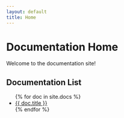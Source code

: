 ```yaml
---
layout: default
title: Home
---
```


# Documentation Home

Welcome to the documentation site!

## Documentation List

<ul>
{% for doc in site.docs %}
    <li>
        <a href="{{ doc.url }}">{{ doc.title }}</a>
    </li>
{% endfor %}
</ul>
